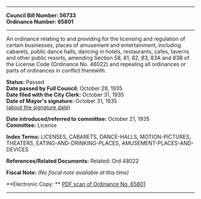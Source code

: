 * * * * *  
  
**Council Bill Number: [](#h0)[](#h2)56733**   
**Ordinance Number: 65801**  
  
* * * * *  
  
An ordinance relating to and providing for the licensing and regulation of certain businesses, places of amusement and entertainment, including cabarets, public dance halls, dancing in hotels, restaurants, cafes, taverns and other public resorts, amending Section 58, 81, 82, 83, 83A and 83B of the License Code (Ordinance No. 48022) and repealing all ordinances or parts of ordinances in conflict therewith.  
  
**Status:** Passed   
**Date passed by Full Council:** October 28, 1935   
**Date filed with the City Clerk:** October 31, 1935   
**Date of Mayor's signature:** October 31, 1935   
[(about the signature date)](/~public/approvaldate.htm)   
  
  
**Date introduced/referred to committee:** October 21, 1935   
**Committee:** License   
  
**Index Terms:** LICENSES, CABARETS, DANCE-HALLS, MOTION-PICTURES, THEATERS, EATING-AND-DRINKING-PLACES, AMUSEMENT-PLACES-AND-DEVICES  
  
**References/Related Documents:** Related: Ord 48022  
  
**Fiscal Note:** *(No fiscal note available at this time)*  
  
**Electronic Copy: ** [PDF scan of Ordinance No. 65801](/~archives/Ordinances/Ord_65801.pdf)  
  
* * * * *  
